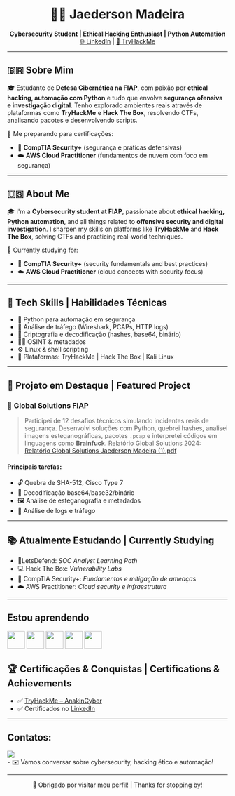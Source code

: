 <h1 align="center">👨‍💻 Jaederson Madeira</h1>
<p align="center">
  <strong>Cybersecurity Student | Ethical Hacking Enthusiast | Python Automation</strong><br>
  <a href="https://www.linkedin.com/in/jaederson-madeira-b05014193/">🌐 LinkedIn</a> | 
  <a href="https://tryhackme.com/p/Jacamadeira1">🔐 TryHackMe</a>
</p>

---

## 🇧🇷 Sobre Mim

🎓 Estudante de **Defesa Cibernética na FIAP**, com paixão por **ethical hacking, automação com Python** e tudo que envolve **segurança ofensiva e investigação digital**. Tenho explorado ambientes reais através de plataformas como **TryHackMe** e **Hack The Box**, resolvendo CTFs, analisando pacotes e desenvolvendo scripts.

🎯 Me preparando para certificações:
- 📘 **CompTIA Security+** (segurança e práticas defensivas)
- ☁️ **AWS Cloud Practitioner** (fundamentos de nuvem com foco em segurança)

---

## 🇺🇸 About Me

🎓 I'm a **Cybersecurity student at FIAP**, passionate about **ethical hacking, Python automation**, and all things related to **offensive security and digital investigation**. I sharpen my skills on platforms like **TryHackMe** and **Hack The Box**, solving CTFs and practicing real-world techniques.

🎯 Currently studying for:
- 📘 **CompTIA Security+** (security fundamentals and best practices)
- ☁️ **AWS Cloud Practitioner** (cloud concepts with security focus)

---

## 🧰 Tech Skills | Habilidades Técnicas

- 🐍 Python para automação em segurança
- 📡 Análise de tráfego (Wireshark, PCAPs, HTTP logs)
- 🔐 Criptografia e decodificação (hashes, base64, binário)
- 🕵️‍♂️ OSINT & metadados
- ⚙️ Linux & shell scripting
- 🧪 Plataformas: TryHackMe | Hack The Box | Kali Linux

---

## 🚀 Projeto em Destaque | Featured Project

### 🧪 **Global Solutions FIAP**

> Participei de 12 desafios técnicos simulando incidentes reais de segurança. Desenvolvi soluções com Python, quebrei hashes, analisei imagens esteganográficas, pacotes `.pcap` e interpretei códigos em linguagens como **Brainfuck**.
Relatório Global Solutions 2024: [Relatório Global Solutions Jaederson Madeira (1).pdf](https://github.com/user-attachments/files/20107548/Relatorio.Global.Solutions.Jaederson.Madeira.1.pdf)


#### Principais tarefas:
- 🔓 Quebra de SHA-512, Cisco Type 7
- 🧩 Decodificação base64/base32/binário
- 🖼️ Análise de esteganografia e metadados
- 📜 Análise de logs e tráfego

---

## 📚 Atualmente Estudando | Currently Studying

- 🎯LetsDefend: *SOC Analyst Learning Path*
- 💻 Hack The Box: *Vulnerability Labs*
- 📘 CompTIA Security+: *Fundamentos e mitigação de ameaças*
- ☁️ AWS Practitioner: *Cloud security e infraestrutura*

---
## Estou aprendendo
<img loading="lazy" src="https://cdn.jsdelivr.net/gh/devicons/devicon/icons/java/java-original.svg" width="40" height="40"/> <img loading="lazy" src="https://cdn.jsdelivr.net/gh/devicons/devicon/icons/linux/linux-original.svg" width="40" height="40"/>
            <img loading="lazy" src="https://cdn.jsdelivr.net/gh/devicons/devicon@latest/icons/amazonwebservices/amazonwebservices-original-wordmark.svg" width="40"/> 
<img loading="lazy" src="https://cdn.jsdelivr.net/gh/devicons/devicon@latest/icons/kalilinux/kalilinux-original.svg" width="40"/> 
            <img loading="lazy" src="https://cdn.jsdelivr.net/gh/devicons/devicon@latest/icons/python/python-original.svg" width="40"/>
          
          
          
## 🏆 Certificações & Conquistas | Certifications & Achievements

- ✅ [TryHackMe – AnakinCyber](https://tryhackme.com/p/AnakinCyber)
- ✅ Certificados no [LinkedIn](https://www.linkedin.com/in/jaederson-madeira-b05014193/)

---

## Contatos:
<div><a href="https://www.linkedin.com/in/jaederson-madeira-b05014193" target="_blank"><img loading="lazy" src="https://img.shields.io/badge/-LinkedIn-%230077B5?style=for-the-badge&logo=linkedin&logoColor=white" target="_blank"></a>   
</div>
- ✉️ Vamos conversar sobre cybersecurity, hacking ético e automação!

---

<p align="center">
  🚀 Obrigado por visitar meu perfil! | Thanks for stopping by!
</p>
